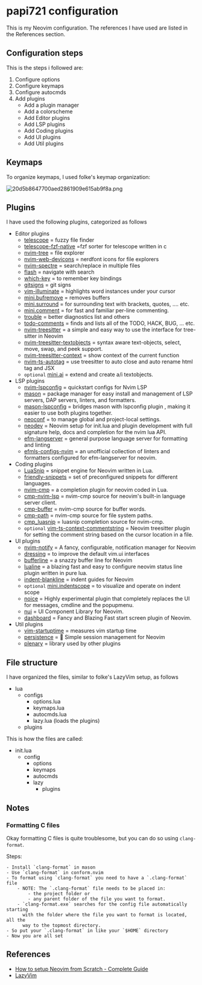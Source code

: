 # papi721 configuration

This is my Neovim configuration. The references I have used are listed in the References section.

## Configuration steps

This is the steps i followed are:

1.  Configure options
2.  Configure keymaps
3.  Configure autocmds
4.  Add plugins
    - Add a plugin manager
    - Add a colorscheme
    - Add Editor plugins
    - Add LSP plugins
    - Add Coding plugins
    - Add UI plugins
    - Add Util plugins

## Keymaps

To organize keymaps, I used folke's keymap organization:

![20d5b8647700aed2861909e615ab9f8a.png](file:///home/eyob721/snap/joplin-desktop/40/.config/joplin-desktop/resources/90d0b6ff7b1242b3997a81a90cd6185a.png)

## Plugins

I have used the following plugins, categorized as follows

- Editor plugins
    - [telescope](https://github.com/nvim-telescope/telescope.nvim) = fuzzy file finder
    - [telescope-fzf-native](https://github.com/nvim-telescope/telescope-fzf-native.nvim) =fzf sorter for telescope written in c
    - [nvim-tree](https://github.com/nvim-tree/nvim-tree.lua) = file explorer
    - [nvim-web-devicons](https://github.com/nvim-tree/nvim-web-devicons) = nerdfont icons for file explorers
    - [nvim-spectre](https://github.com/nvim-pack/nvim-spectre) = search/replace in multiple files
    - [flash](https://github.com/folke/flash.nvim) = navigate with search
    - [which-key](https://github.com/folke/which-key.nvim) = to remember key bindings
    - [gitsigns](https://github.com/lewis6991/gitsigns.nvim) = git signs
    - [vim-illuminate](https://github.com/RRethy/vim-illuminate) = highlights word instances under your cursor
    - [mini.bufremove](https://github.com/echasnovski/mini.bufremove) = removes buffers
    - [mini.surround](https://github.com/echasnovski/mini.surround) = for surrounding text with brackets, quotes, .... etc.
    - [mini.comment](https://github.com/echasnovski/mini.comment) = for fast and familiar per-line commenting.
    - [trouble](https://github.com/folke/trouble.nvim) = better diagnostics list and others
    - [todo-comments](https://github.com/folke/todo-comments.nvim) = finds and lists all of the TODO, HACK, BUG, ... etc.
    - [nvim-treesitter](https://github.com/nvim-treesitter/nvim-treesitter) = a simple and easy way to use the interface for tree-sitter in Neovim
    - [nvim-treesitter-textobjects](https://github.com/nvim-treesitter/nvim-treesitter-textobjects) = syntax aware text-objects, select, move, swap, and peek support.
    - [nvim-treesitter-context](https://github.com/nvim-treesitter/nvim-treesitter-context) = show context of the current function
    - [nvim-ts-autotag](https://github.com/windwp/nvim-ts-autotag) = use treesitter to auto close and auto rename html tag and JSX
    - `optional` [mini.ai](https://github.com/echasnovski/mini.ai) = extend and create a/i textobjects.
- LSP plugins
    - [nvim-lspconfig](https://github.com/neovim/nvim-lspconfig) = quickstart configs for Nvim LSP
    - [mason](https://github.com/williamboman/mason.nvim) = package manager for easy install and management of LSP servers, DAP servers, linters, and formatters.
    - [mason-lspconfig](https://github.com/williamboman/mason-lspconfig.nvim) = bridges mason with lspconfig plugin , making it easier to use both plugins together.
    - [neoconf](https://github.com/folke/neoconf.nvim) = to manage global and project-local settings.
    - [neodev](https://github.com/folke/neodev.nvim) = Neovim setup for init.lua and plugin development with full signature help, docs and completion for the nvim lua API.
    - [efm-langserver](https://github.com/mattn/efm-langserver) = general purpose language server for formatting and linting
    - [efmls-configs-nvim](https://github.com/creativenull/efmls-configs-nvim) = an unofficial collection of linters and formatters configured for efm-langserver for neovim.
- Coding plugins
    - [LuaSnip](https://github.com/L3MON4D3/LuaSnip) = snippet engine for Neovim written in Lua.
    - [friendly-snippets](https://github.com/rafamadriz/friendly-snippets) = set of preconfigured snippets for different languages.
    - [nvim-cmp](https://github.com/hrsh7th/nvim-cmp) = a completion plugin for neovim coded in Lua.
    - [cmp-nvim-lsp](https://github.com/hrsh7th/cmp-nvim-lsp) = nvim-cmp source for neovim's built-in language server client.
    - [cmp-buffer](https://github.com/hrsh7th/cmp-buffer) = nvim-cmp source for buffer words.
    - [cmp-path](https://github.com/hrsh7th/cmp-path) = nvim-cmp source for file system paths.
    - [cmp_luasnip](https://github.com/saadparwaiz1/cmp_luasnip) = luasnip completion source for nvim-cmp.
    - `optional` [vim-ts-context-commentstring](https://github.com/JoosepAlviste/nvim-ts-context-commentstring) = Neovim treesitter plugin for setting the comment string based on the cursor location in a file.
- UI plugins
    - [nvim-notify](https://github.com/rcarriga/nvim-notify) = A fancy, configurable, notification manager for Neovim
    - [dressing](https://github.com/stevearc/dressing.nvim) = to improve the default vim.ui interfaces
    - [bufferline](https://github.com/akinsho/bufferline.nvim) = a snazzy buffer line for Neovim
    - [lualine](https://github.com/nvim-lualine/lualine.nvim) = a blazing fast and easy to configure neovim status line plugin written in pure lua.
    - [indent-blankline](https://github.com/lukas-reineke/indent-blankline.nvim) = indent guides for Neovim
    - `optional` [mini.indentscope](https://github.com/echasnovski/mini.indentscope) = to visualize and operate on indent scope
    - [noice](https://github.com/folke/noice.nvim) = Highly experimental plugin that completely replaces the UI for messages, cmdline and the popupmenu.
    - [nui](https://github.com/MunifTanjim/nui.nvim) = UI Component Library for Neovim.
    - [dashboard](https://github.com/nvimdev/dashboard-nvim) = Fancy and Blazing Fast start screen plugin of Neovim.
- Util plugins
    - [vim-startuptime](https://github.com/dstein64/vim-startuptime) = measures vim startup time
    - [persistence](https://github.com/folke/persistence.nvim) = 💾 Simple session management for Neovim
    - [plenary](https://github.com/nvim-lua/plenary.nvim) = library used by other plugins

## File structure

I have organized the files, similar to folke's LazyVim setup, as follows

- lua
    - configs
        - options.lua
        - keymaps.lua
        - autocmds.lua
        - lazy.lua (loads the plugins)
    - plugins

This is how the files are called:

- init.lua
    - config
        - options
        - keymaps
        - autocmds
        - lazy
            - plugins

## Notes

### Formatting C files

Okay formatting C files is quite troublesome, but you can do so using
`clang-format`.

Steps:

    - Install `clang-format` in mason
    - Use `clang-format` in conform.nvim
    - To format using `clang-format` you need to have a `.clang-format` file
        - NOTE: The `.clang-format` file needs to be placed in:
            - the project folder or
            - any parent folder of the file you want to format.
        - `clang-format.exe` searches for the config file automatically starting
          with the folder where the file you want to format is located, all the
          way to the topmost directory.
    - So put your `.clang-format` in like your `$HOME` directory
    - Now you are all set

## References

- [How to setup Neovim from Scratch - Complete Guide](https://www.youtube.com/watch?v=ZjMzBd1Dqz8&t=7516s)
- [LazyVim](https://www.lazyvim.org/plugins)
